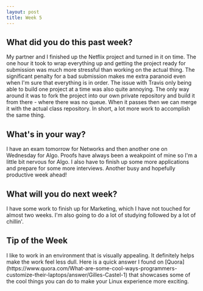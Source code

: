 ```yaml
---
layout: post
title: Week 5
---
```


<h2>What did you do this past week?</h2>
My partner and I finished up the Netflix project and turned in it on time. The one hour it took to wrap everything up and 
getting the project ready for submission was much more stressful than working on the actual thing. The significant penalty
for a bad submission makes me extra paranoid even when I'm sure that everything is in order. The issue with Travis only
being able to build one project at a time was also quite annoying. The only way around it was to fork the project into our
own private repository and build it from there - where there was no queue. When it passes then we can merge it with the 
actual class repository. In short, a lot more work to accomplish the same thing.
<h2>What's in your way?</h2>
I have an exam tomorrow for Networks and then another one on Wednesday for Algo. Proofs have always been a weakpoint of mine
so I'm a little bit nervous for Algo. I also have to finish up some more applications and prepare for some more interviews.
Another busy and hopefully productive week ahead!
<h2>What will you do next week?</h2>
I have some work to finish up for Marketing, which I have not touched for almost two weeks. I'm also going to do a lot of
studying followed by a lot of chillin'.
<h2>Tip of the Week</h2>
I like to work in an environment that is visually appealing. It definitely helps make the work feel less dull. Here is a quick
answer I found on [Quora](https://www.quora.com/What-are-some-cool-ways-programmers-customize-their-laptops/answer/Gilles-Castel-1) that showcases some of the cool things you can do to make your Linux experience more exciting. 
